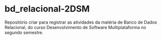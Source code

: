 # bd_relacional-2DSM
Repositório criar para registrar as atividades da matéria de Banco de Dados Relacional, do curso Desenvolvimento de Software Multiplataforma no segundo semestre.
